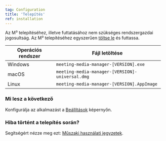 ```yaml
---
tag: Configuration
title: 'Telepítés'
ref: installation
---
```


Az M³ telepítéséhez, illetve futtatásához nem szükséges rendszergazdai jogosultság. Az M³ telepítéséhez egyszerűen [töltse le](({{site.github}}/releases/latest)) és futtassa.

| Operációs rendszer  | Fájl letöltése |
| ---------------- | ---------------- |
| Windows | `meeting-media-manager-[VERSION].exe` |
| macOS | `meeting-media-manager-[VERSION]-universal.dmg` |
| Linux | `meeting-media-manager-[VERSION].AppImage` |

### Mi lesz a következő

Konfigurálja az alkalmazást a [Beállítások](hu/#configuration) képernyőn.

### Hiba történt a telepítés során?

Segítségért nézze meg ezt: [Műszaki használati jegyzetek](hu/#usage-notes).
